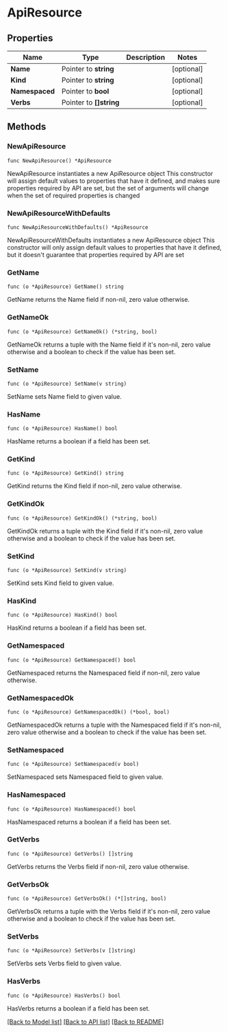 # ApiResource

## Properties

Name | Type | Description | Notes
------------ | ------------- | ------------- | -------------
**Name** | Pointer to **string** |  | [optional] 
**Kind** | Pointer to **string** |  | [optional] 
**Namespaced** | Pointer to **bool** |  | [optional] 
**Verbs** | Pointer to **[]string** |  | [optional] 

## Methods

### NewApiResource

`func NewApiResource() *ApiResource`

NewApiResource instantiates a new ApiResource object
This constructor will assign default values to properties that have it defined,
and makes sure properties required by API are set, but the set of arguments
will change when the set of required properties is changed

### NewApiResourceWithDefaults

`func NewApiResourceWithDefaults() *ApiResource`

NewApiResourceWithDefaults instantiates a new ApiResource object
This constructor will only assign default values to properties that have it defined,
but it doesn't guarantee that properties required by API are set

### GetName

`func (o *ApiResource) GetName() string`

GetName returns the Name field if non-nil, zero value otherwise.

### GetNameOk

`func (o *ApiResource) GetNameOk() (*string, bool)`

GetNameOk returns a tuple with the Name field if it's non-nil, zero value otherwise
and a boolean to check if the value has been set.

### SetName

`func (o *ApiResource) SetName(v string)`

SetName sets Name field to given value.

### HasName

`func (o *ApiResource) HasName() bool`

HasName returns a boolean if a field has been set.

### GetKind

`func (o *ApiResource) GetKind() string`

GetKind returns the Kind field if non-nil, zero value otherwise.

### GetKindOk

`func (o *ApiResource) GetKindOk() (*string, bool)`

GetKindOk returns a tuple with the Kind field if it's non-nil, zero value otherwise
and a boolean to check if the value has been set.

### SetKind

`func (o *ApiResource) SetKind(v string)`

SetKind sets Kind field to given value.

### HasKind

`func (o *ApiResource) HasKind() bool`

HasKind returns a boolean if a field has been set.

### GetNamespaced

`func (o *ApiResource) GetNamespaced() bool`

GetNamespaced returns the Namespaced field if non-nil, zero value otherwise.

### GetNamespacedOk

`func (o *ApiResource) GetNamespacedOk() (*bool, bool)`

GetNamespacedOk returns a tuple with the Namespaced field if it's non-nil, zero value otherwise
and a boolean to check if the value has been set.

### SetNamespaced

`func (o *ApiResource) SetNamespaced(v bool)`

SetNamespaced sets Namespaced field to given value.

### HasNamespaced

`func (o *ApiResource) HasNamespaced() bool`

HasNamespaced returns a boolean if a field has been set.

### GetVerbs

`func (o *ApiResource) GetVerbs() []string`

GetVerbs returns the Verbs field if non-nil, zero value otherwise.

### GetVerbsOk

`func (o *ApiResource) GetVerbsOk() (*[]string, bool)`

GetVerbsOk returns a tuple with the Verbs field if it's non-nil, zero value otherwise
and a boolean to check if the value has been set.

### SetVerbs

`func (o *ApiResource) SetVerbs(v []string)`

SetVerbs sets Verbs field to given value.

### HasVerbs

`func (o *ApiResource) HasVerbs() bool`

HasVerbs returns a boolean if a field has been set.


[[Back to Model list]](../README.md#documentation-for-models) [[Back to API list]](../README.md#documentation-for-api-endpoints) [[Back to README]](../README.md)


